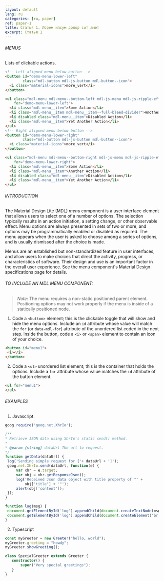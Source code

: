 ```yaml
---
layout: default
lang: ru
categories: [ru, paper]
ref: paper-1
title: Статья 1. Лорем ипсум долор сит амет
excerpt: Статья 1
---
```


###### MENUS

Lists of clickable actions.

```html
<!-- Left aligned menu below button -->
<button id="demo-menu-lower-left"
        class="mdl-button mdl-js-button mdl-button--icon">
  <i class="material-icons">more_vert</i>
</button>

<ul class="mdl-menu mdl-menu--bottom-left mdl-js-menu mdl-js-ripple-effect"
    for="demo-menu-lower-left">
  <li class="mdl-menu__item">Some Action</li>
  <li class="mdl-menu__item mdl-menu__item--full-bleed-divider">Another Action</li>
  <li disabled class="mdl-menu__item">Disabled Action</li>
  <li class="mdl-menu__item">Yet Another Action</li>
</ul>
<!-- Right aligned menu below button -->
<button id="demo-menu-lower-right"
        class="mdl-button mdl-js-button mdl-button--icon">
  <i class="material-icons">more_vert</i>
</button>

<ul class="mdl-menu mdl-menu--bottom-right mdl-js-menu mdl-js-ripple-effect"
    for="demo-menu-lower-right">
  <li class="mdl-menu__item">Some Action</li>
  <li class="mdl-menu__item">Another Action</li>
  <li disabled class="mdl-menu__item">Disabled Action</li>
  <li class="mdl-menu__item">Yet Another Action</li>
</ul>
```

###### INTRODUCTION

The Material Design Lite (MDL) *menu* component is a user interface element that allows users to select one of a number of options. The selection typically results in an action initiation, a setting change, or other observable effect. Menu options are always presented in sets of two or more, and options may be programmatically enabled or disabled as required. The menu appears when the user is asked to choose among a series of options, and is usually dismissed after the choice is made.

Menus are an established but non-standardized feature in user interfaces, and allow users to make choices that direct the activity, progress, or characteristics of software. Their design and use is an important factor in the overall user experience. See the menu component's Material Design specifications page for details.

###### TO INCLUDE AN MDL MENU COMPONENT:

> *Note:* The menu requires a non-static positioned parent element. Positioning options may not work properly if the menu is inside of a statically positioned node.

 1. Code a `<button>` element; this is the clickable toggle that will show and hide the menu options. Include an `id` attribute whose value will match the `for` (or `data-mdl-for`) attribute of the unordered list coded in the next step. Inside the button, code a `<i>` or `<span>` element to contain an icon of your choice.

 ```html
<button id="menu1">
  <i></i>
</button>
 ```

 2. Code a `<ul>` unordered list element; this is the container that holds the options. Include a `for` attribute whose value matches the `id` attribute of the button element.

 ```html
<ul for="menu1">
</ul>
 ```

 ###### EXAMPLES

1. Javascript:

 ```javascript
goog.require('goog.net.XhrIo');

/**
 * Retrieve JSON data using XhrIo's static send() method.
 *
 * @param {string} dataUrl The url to request.
 */
function getData(dataUrl) {
  log('Sending simple request for ['+ dataUrl + ']');
  goog.net.XhrIo.send(dataUrl, function(e) {
      var xhr = e.target;
      var obj = xhr.getResponseJson();
      log('Received Json data object with title property of "' +  
          obj['title'] + '"'); 
      alert(obj['content']);
  });
}

function log(msg) {
  document.getElementById('log').appendChild(document.createTextNode(msg));
  document.getElementById('log').appendChild(document.createElement('br'));
}
 ```

 2. Typescript

 ```typescript
const myGreeter = new Greeter("hello, world");
myGreeter.greeting = "howdy";
myGreeter.showGreeting();

class SpecialGreeter extends Greeter {
    constructor() {
        super("Very special greetings");
    }
}
 ```